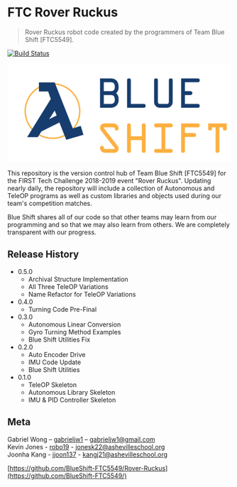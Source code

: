 # FTC Rover Ruckus
> Rover Ruckus robot code created by the programmers of Team Blue Shift [FTC5549].

[![Build Status](https://travis-ci.org/BlueShift-FTC5549/Rover-Ruckus.svg?branch=master)](https://travis-ci.org/BlueShift-FTC5549/Rover-Ruckus)

![](BlueShiftLogo.png)

This repository is the version control hub of Team Blue Shift [FTC5549] for the FIRST Tech Challenge 2018-2019 event "Rover Ruckus". Updating nearly daily, the repository will include a collection of Autonomous and TeleOP programs as well as custom libraries and objects used during our team's competition matches.

Blue Shift shares all of our code so that other teams may learn from our programming and so that we may also learn from others. We are completely transparent with our progress.



## Release History

* 0.5.0
    * Archival Structure Implementation
    * All Three TeleOP Variations
    * Name Refactor for TeleOP Variations
* 0.4.0
    * Turning Code Pre-Final
* 0.3.0
    * Autonomous Linear Conversion
    * Gyro Turning Method Examples
    * Blue Shift Utilities Fix
* 0.2.0
    * Auto Encoder Drive
    * IMU Code Update
    * Blue Shift Utilities
* 0.1.0
    * TeleOP Skeleton
    * Autonomous Library Skeleton
    * IMU & PID Controller Skeleton


## Meta

Gabriel Wong – [gabrieljw1](https://github.com/gabrieljw1/) – gabrieljw1@gmail.com <br>
Kevin Jones  - [robo19](https://github.com/robo19/) - jonesk22@ashevilleschool.org <br>
Joonha Kang  - [jjoon137](https://github.com/jjoon137/) - kangj21@ashevilleschool.org <br>

[https://github.com/BlueShift-FTC5549/Rover-Ruckus](https://github.com/BlueShift-FTC5549/)
